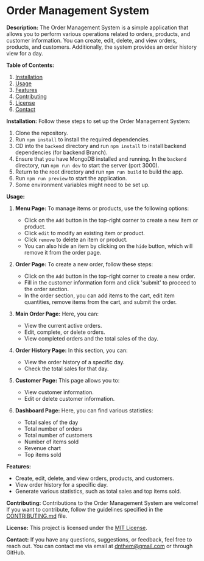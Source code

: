 # Order Management System

**Description:**
The Order Management System is a simple application that allows you to perform various operations related to orders, products, and customer information. You can create, edit, delete, and view orders, products, and customers. Additionally, the system provides an order history view for a day.

**Table of Contents:**
1. [Installation](#installation)
2. [Usage](#usage)
3. [Features](#features)
4. [Contributing](#contributing)
5. [License](#license)
6. [Contact](#contact)

**Installation:**
Follow these steps to set up the Order Management System:

1. Clone the repository.
2. Run `npm install` to install the required dependencies.
3. CD into the `backend` directory and run `npm install` to install backend dependencies (for backend Branch).
4. Ensure that you have MongoDB installed and running. In the `backend` directory, run `npm run dev` to start the server (port 3000).
5. Return to the root directory and run `npm run build` to build the app.
6. Run `npm run preview` to start the application.
7. Some environment variables might need to be set up.

**Usage:**
1. **Menu Page:** To manage items or products, use the following options:
   - Click on the `Add` button in the top-right corner to create a new item or product.
   - Click `edit` to modify an existing item or product.
   - Click `remove` to delete an item or product.
   - You can also hide an item by clicking on the `hide` button, which will remove it from the order page.

2. **Order Page:** To create a new order, follow these steps:
   - Click on the `Add` button in the top-right corner to create a new order.
   - Fill in the customer information form and click 'submit' to proceed to the order section.
   - In the order section, you can add items to the cart, edit item quantities, remove items from the cart, and submit the order.

3. **Main Order Page:** Here, you can:
   - View the current active orders.
   - Edit, complete, or delete orders.
   - View completed orders and the total sales of the day.

4. **Order History Page:** In this section, you can:
   - View the order history of a specific day.
   - Check the total sales for that day.

5. **Customer Page:** This page allows you to:
   - View customer information.
   - Edit or delete customer information.


6. **Dashboard Page:** Here, you can find various statistics:
   - Total sales of the day
   - Total number of orders
   - Total number of customers
   - Number of items sold
   - Revenue chart
   - Top items sold

**Features:**
- Create, edit, delete, and view orders, products, and customers.
- View order history for a specific day.
- Generate various statistics, such as total sales and top items sold.

**Contributing:**
Contributions to the Order Management System are welcome! If you want to contribute, follow the guidelines specified in the [CONTRIBUTING.md](CONTRIBUTING.md) file.

**License:**
This project is licensed under the [MIT License](LICENSE).

**Contact:**
If you have any questions, suggestions, or feedback, feel free to reach out. You can contact me via email at [dnthem@gmail.com](mailto:dnthem@example.com) or through GitHub.